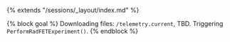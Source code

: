 {% extends "/sessions/_layout/index.md" %}

{% block goal %}
Downloading files: `/telemetry.current`, TBD. Triggering `PerformRadFETExperiment()`.
{% endblock %}
